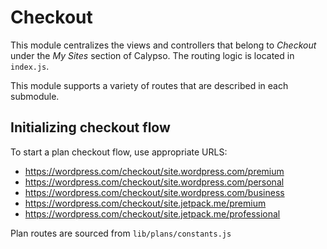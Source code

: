# Checkout

This module centralizes the views and controllers that belong to _Checkout_ under the _My Sites_ section of Calypso. The routing logic is located in `index.js`.

This module supports a variety of routes that are described in each submodule.

## Initializing checkout flow

To start a plan checkout flow, use appropriate URLS:

- <https://wordpress.com/checkout/site.wordpress.com/premium>
- <https://wordpress.com/checkout/site.wordpress.com/personal>
- <https://wordpress.com/checkout/site.wordpress.com/business>
- <https://wordpress.com/checkout/site.jetpack.me/premium>
- <https://wordpress.com/checkout/site.jetpack.me/professional>

Plan routes are sourced from `lib/plans/constants.js`
